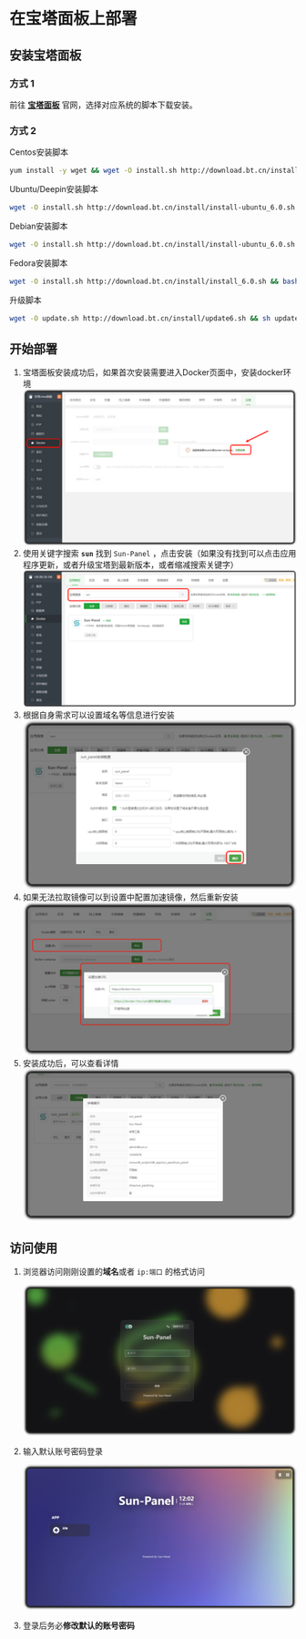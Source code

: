 # 在宝塔面板上部署

## 安装宝塔面板

### 方式 1
前往 [**宝塔面板**](https://www.bt.cn/u/Z5ODNb) 官网，选择对应系统的脚本下载安装。

### 方式 2
Centos安装脚本
```sh
yum install -y wget && wget -O install.sh http://download.bt.cn/install/install_6.0.sh && sh install.sh bd93a986
```

Ubuntu/Deepin安装脚本
```sh
wget -O install.sh http://download.bt.cn/install/install-ubuntu_6.0.sh && sudo bash install.sh bd93a986
```

Debian安装脚本
```sh
wget -O install.sh http://download.bt.cn/install/install-ubuntu_6.0.sh && bash install.sh bd93a986
```

Fedora安装脚本
```sh
wget -O install.sh http://download.bt.cn/install/install_6.0.sh && bash install.sh bd93a986
```

升级脚本
```sh
wget -O update.sh http://download.bt.cn/install/update6.sh && sh update.sh bd93a986
```
## 开始部署

1. 宝塔面板安装成功后，如果首次安装需要进入Docker页面中，安装docker环境
    ![](/images/deploy/baota/installDocker.png)
2. 使用关键字搜索 **`sun`** 找到 `Sun-Panel` ，点击安装（如果没有找到可以点击应用程序更新，或者升级宝塔到最新版本，或者缩减搜索关键字）
    ![](/images/deploy/baota/search.png)
3. 根据自身需求可以设置域名等信息进行安装
    ![](/images/deploy/baota/install.png)
4. 如果无法拉取镜像可以到设置中配置加速镜像，然后重新安装
    ![](/images/deploy/baota/settingAcceleratedImage.png)
5. 安装成功后，可以查看详情
    ![](/images/deploy/baota/detail.png)

## 访问使用

1. 浏览器访问刚刚设置的**域名**或者 `ip:端口` 的格式访问

    ![](/images/deploy/baota/login.png)

2. 输入默认账号密码登录

    ![](/images/deploy/baota/home.png)

3. 登录后务必**修改默认的账号密码**